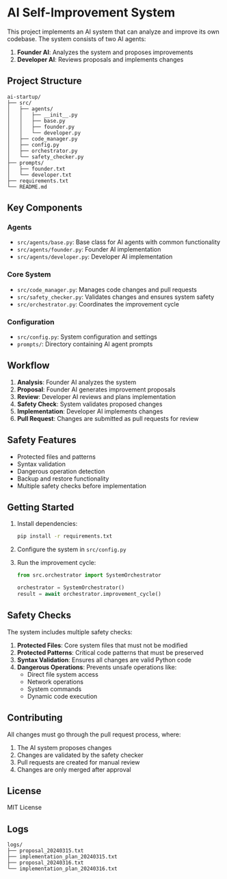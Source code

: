 # AI Self-Improvement System

This project implements an AI system that can analyze and improve its own codebase. The system consists of two AI agents:

1. **Founder AI**: Analyzes the system and proposes improvements
2. **Developer AI**: Reviews proposals and implements changes

## Project Structure

```
ai-startup/
├── src/
│   ├── agents/
│   │   ├── __init__.py
│   │   ├── base.py
│   │   ├── founder.py
│   │   └── developer.py
│   ├── code_manager.py
│   ├── config.py
│   ├── orchestrator.py
│   └── safety_checker.py
├── prompts/
│   ├── founder.txt
│   └── developer.txt
├── requirements.txt
└── README.md
```

## Key Components

### Agents
- `src/agents/base.py`: Base class for AI agents with common functionality
- `src/agents/founder.py`: Founder AI implementation
- `src/agents/developer.py`: Developer AI implementation

### Core System
- `src/code_manager.py`: Manages code changes and pull requests
- `src/safety_checker.py`: Validates changes and ensures system safety
- `src/orchestrator.py`: Coordinates the improvement cycle

### Configuration
- `src/config.py`: System configuration and settings
- `prompts/`: Directory containing AI agent prompts

## Workflow

1. **Analysis**: Founder AI analyzes the system
2. **Proposal**: Founder AI generates improvement proposals
3. **Review**: Developer AI reviews and plans implementation
4. **Safety Check**: System validates proposed changes
5. **Implementation**: Developer AI implements changes
6. **Pull Request**: Changes are submitted as pull requests for review

## Safety Features

- Protected files and patterns
- Syntax validation
- Dangerous operation detection
- Backup and restore functionality
- Multiple safety checks before implementation

## Getting Started

1. Install dependencies:
   ```bash
   pip install -r requirements.txt
   ```

2. Configure the system in `src/config.py`

3. Run the improvement cycle:
   ```python
   from src.orchestrator import SystemOrchestrator
   
   orchestrator = SystemOrchestrator()
   result = await orchestrator.improvement_cycle()
   ```

## Safety Checks

The system includes multiple safety checks:

1. **Protected Files**: Core system files that must not be modified
2. **Protected Patterns**: Critical code patterns that must be preserved
3. **Syntax Validation**: Ensures all changes are valid Python code
4. **Dangerous Operations**: Prevents unsafe operations like:
   - Direct file system access
   - Network operations
   - System commands
   - Dynamic code execution

## Contributing

All changes must go through the pull request process, where:
1. The AI system proposes changes
2. Changes are validated by the safety checker
3. Pull requests are created for manual review
4. Changes are only merged after approval

## License

MIT License 

## Logs

```
logs/
├── proposal_20240315.txt
├── implementation_plan_20240315.txt
├── proposal_20240316.txt
└── implementation_plan_20240316.txt
``` 